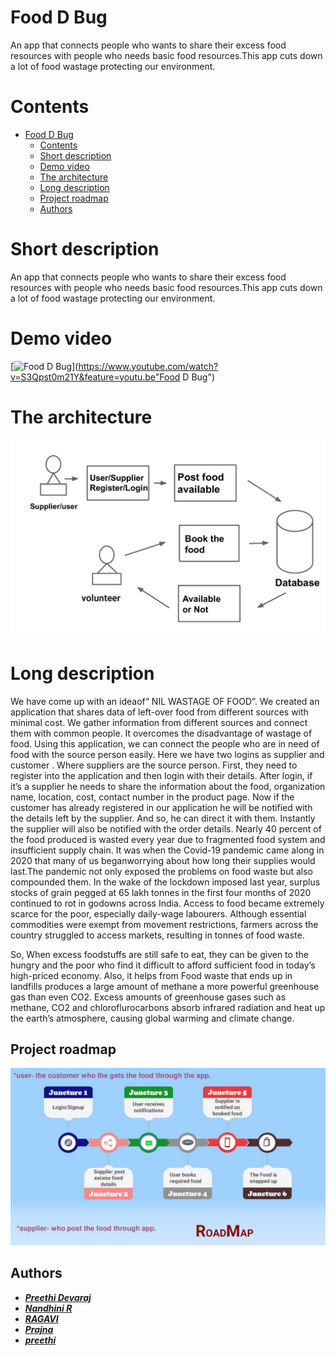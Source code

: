 # Food D Bug
An app that connects people who wants to share their excess food resources with people who needs basic food resources.This app cuts down a lot of food wastage protecting our environment.

# Contents

- [Food D Bug](#food-d-bug)
  - [Contents](#contents)
  - [Short description](#short-description)
  - [Demo video](#demo-video)
  - [The architecture](#the-architecture)
  - [Long description](#long-description)
  - [Project roadmap](#project-roadmap)
  - [Authors](#authors)

# Short description

An app that connects people who wants to share their excess food resources with people who needs basic food resources.This app cuts down a lot of food wastage protecting our environment.

# Demo video

[![Food D Bug]()](https://www.youtube.com/watch?v=S3Qpst0m21Y&feature=youtu.be"Food D Bug")

# The architecture

![The architecture](https://github.com/Preethi-Team/Phoenix/blob/main/Architecture.jpg)


# Long description

We have come up with an ideaof“ NIL WASTAGE OF FOOD”. 
We created an application that shares data of left-over food from different sources with minimal cost. We gather information from different sources and connect them with common people. It overcomes the disadvantage of wastage of food. Using this application, we can connect the people who are in need of food with the source person easily. Here we have two logins as supplier and customer . Where suppliers are the source person.
First, they need to register into the application and then login with their details. After login, if it’s a supplier he needs to  share the information  about the food, organization name, location, cost, contact number in the product page. Now if the customer has already registered in our application he will be notified with the details left by the supplier. And so, he can direct it with them. Instantly the supplier will also be notified with the order details. 
Nearly 40 percent of the food produced is wasted every year due to fragmented food system and insufficient supply chain. It was when the Covid-19 pandemic came along in 2020 that many of us beganworrying about how long their supplies would last.The pandemic not only exposed the problems on food waste but also compounded them. In the wake of the lockdown imposed last year, surplus stocks of grain pegged at 65 lakh tonnes in the first four months of 2020  continued to rot in godowns across India. Access to food became extremely scarce for the poor, especially daily-wage labourers. Although essential commodities were exempt from movement restrictions, farmers across the country struggled to access markets, resulting in tonnes of food waste.

So, When excess foodstuffs are still safe to eat, they can be given to the hungry and the poor who find it difficult to afford sufficient food in today’s high-priced economy. Also, it helps from Food waste that ends up in landfills produces a large amount of methane  a more powerful greenhouse gas than even CO2. Excess amounts of greenhouse gases such as methane, CO2 and chloroflurocarbons absorb infrared radiation and heat up the earth’s atmosphere, causing global warming and climate change.



## Project roadmap

![Roadmap](https://github.com/Preethi-Team/Phoenix/blob/main/Road-Map.jpg)


## Authors
- [**_Preethi Devaraj_**](https://github.com/PreethiDevaraj)
- [**_Nandhini R_**](https://github.com/NandhiniR08)
- [**_RAGAVI_**](https://github.com/RAGAVI01)
- [**_Prajna_**](https://github.com/Prajna2407)
- [**_preethi_**](https://github.com/Preethi2019)
